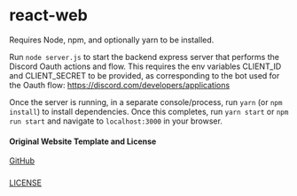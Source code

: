 # react-web
Requires Node, npm, and optionally yarn to be installed.

Run `node server.js` to start the backend express server that performs the Discord Oauth actions and flow. This requires the env variables CLIENT_ID and CLIENT_SECRET to be provided, as corresponding to the bot used for the Oauth flow: https://discord.com/developers/applications

Once the server is running, in a separate console/process, run `yarn` (or `npm install`) to install dependencies. Once this completes, run `yarn start` or `npm run start` and navigate to `localhost:3000` in your browser.

#### Original Website Template and License
[GitHub](https://github.com/Nouridio/Discord-bot-website-template)
###
[LICENSE](https://github.com/Nouridio/Discord-bot-website-template/blob/master/LICENSE)
